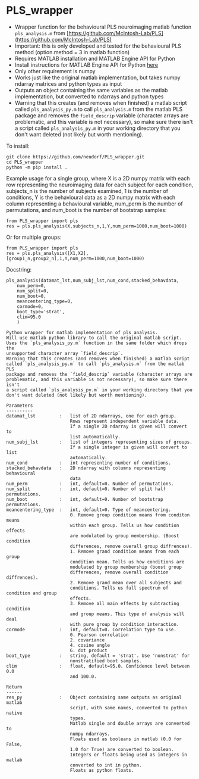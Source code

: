 # PLS_wrapper
- Wrapper function for the behavioural PLS neuroimaging matlab function `pls_analysis.m` from [https://github.com/McIntosh-Lab/PLS](https://github.com/McIntosh-Lab/PLS)
- Important: this is only developed and tested for the behavioural PLS method (option.method = 3 in matlab function)
- Requires MATLAB installation and MATLAB Engine API for Python
- Install instructions for MATLAB Engine API for Python [here](https://www.mathworks.com/help/matlab/matlab_external/install-the-matlab-engine-for-python.html)
- Only other requirement is numpy
- Works just like the original matlab implementation, but takes numpy ndarray matrices and python types as input
- Outputs an object containing the same variables as the matlab implementation, but converted to ndarrays and python types
- Warning that this creates (and removes when finished) a matlab script called `pls_analysis_py.m` to call `pls_analysis.m` from the matlab PLS package and removes the `field_descrip` variable (character arrays are problematic, and this variable is not necessary), so make sure there isn't a script called `pls_analysis_py.m` in your working directory that you don't want deleted (not likely but worth mentioning).

To install:
```
git clone https://github.com/neudorf/PLS_wrapper.git
cd PLS_wrapper
python -m pip install .
```
Example usage for a single group, where X is a 2D numpy matrix with each 
row representing the neuroimaging data for each subject for each condition,
subjects_n is the number of subjects examined, 1 is the number of 
conditions, Y is the behavioural data as a 2D numpy matrix with each column
representing a behavioural variable, num_perm is the number of
permutations, and num_boot is the number of bootstrap samples:
```
from PLS_wrapper import pls
res = pls.pls_analysis(X,subjects_n,1,Y,num_perm=1000,num_boot=1000)
```
Or for multiple groups:
```
from PLS_wrapper import pls
res = pls.pls_analysis([X1,X2],[group1_n,group2_n],1,Y,num_perm=1000,num_boot=1000)
```
Docstring:
```
pls_analysis(datamat_lst,num_subj_lst,num_cond,stacked_behavdata,
    num_perm=0,
    num_split=0,
    num_boot=0,
    meancentering_type=0,
    cormode=0,
    boot_type='strat',
    clim=95.0
    )
    
Python wrapper for matlab implementation of pls_analysis.
Will use matlab python library to call the original matlab script.
Uses the `pls_analysis_py.m` function in the same folder which drops the 
unsupported character array `field_descrip`.
Warning that this creates (and removes when finished) a matlab script 
called `pls_analysis_py.m` to call `pls_analysis.m` from the matlab PLS 
package and removes the `field_descrip` variable (character arrays are 
problematic, and this variable is not necessary), so make sure there isn't 
a script called `pls_analysis_py.m` in your working directory that you 
don't want deleted (not likely but worth mentioning).

Parameters
----------
datamat_lst         :   list of 2D ndarrays, one for each group. 
                        Rows represent independent variable data. 
                        If a single 2D ndarray is given will convert to 
                        list automatically.
num_subj_lst        :   list of integers representing sizes of groups. 
                        If a single integer is given will convert to list 
                        automatically.
num_cond            :   int representing number of conditions.
stacked_behavdata   :   2D ndarray with columns representing behavioural 
                        data
num_perm            :   int, default=0. Number of permutations.
num_split           :   int, default=0. Number of split half permutations.
num_boot            :   int, default=0. Number of bootstrap permutations.
meancentering_type  :   int, default=0. Type of meancentering.
                        0. Remove group condition means from conditon means
                        within each group. Tells us how condition effects
                        are modulated by group membership. (Boost condition
                        differences, remove overall group diffrences).
                        1. Remove grand condition means from each group 
                        condition mean. Tells us how conditions are 
                        modulated by group membership (boost group 
                        differences, remove overall condition diffrences).
                        2. Remove grand mean over all subjects and 
                        conditions. Tells us full spectrum of condition and group 
                        effects.
                        3. Remove all main effects by subtracting condition
                        and group means. This type of analysis will deal
                        with pure group by condition interaction.
cormode             :   int, default=0. Correlation type to use.
                        0. Pearson correlation
                        2. covariance
                        4. cosine angle
                        6. dot product
boot_type           :   string, default = 'strat'. Use 'nonstrat' for 
                        nonstratified boot samples.
clim                :   float, default=95.0. Confidence level between 0.0 
                        and 100.0.

Return
------
res_py              :   Object containing same outputs as original matlab 
                        script, with same names, converted to python native
                        types.
                        Matlab single and double arrays are converted to 
                        numpy ndarrays.
                        Floats used as booleans in matlab (0.0 for False, 
                        1.0 for True) are converted to boolean.
                        Integers or floats being used as integers in matlab
                        converted to int in python.
                        Floats as python floats.
```
